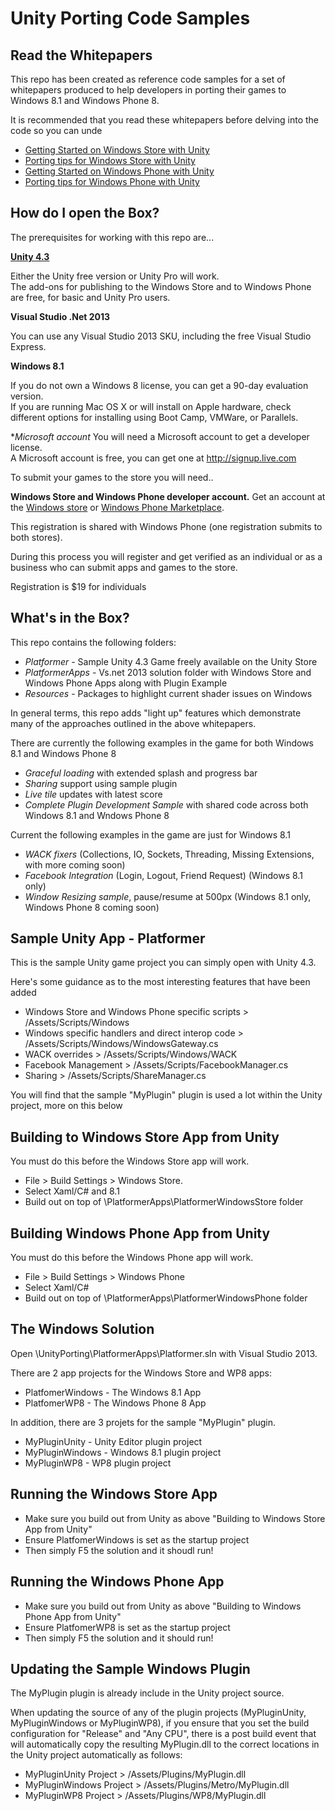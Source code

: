 # Unity Porting Code Samples

## Read the Whitepapers

This repo has been created as reference code samples for a set of whitepapers produced to help developers in 
porting their games to Windows 8.1 and Windows Phone 8.

It is recommended that you read these whitepapers before delving into the code so you can unde

- [Getting Started on Windows Store with Unity](http://aka.ms/unityWinStoreStart)
- [Porting tips for Windows Store with Unity](http://aka.ms/unityWinStoreTips)
- [Getting Started on Windows Phone with Unity](http://aka.ms/unitywpstart)
- [Porting tips for Windows Phone with Unity](http://aka.ms/unityWPTips)

## How do I open the Box?

The prerequisites for working with this repo are...

**[Unity 4.3](http://unity3d.com/unity/download)**

Either the Unity free version or Unity Pro will work.  
The add-ons for publishing to the Windows Store and to Windows Phone are free, for basic and Unity Pro users. 

**Visual Studio .Net 2013**

You can use any Visual Studio 2013 SKU, including the free Visual Studio Express.   

**Windows 8.1**

If you do not own a Windows 8 license, you can get a 90-day evaluation version.  
If you are running Mac OS X or will install on Apple hardware, check different options for installing using Boot Camp, VMWare, or Parallels.   

**Microsoft account*
You will need a Microsoft account to get a developer license.  
A Microsoft account is free, you can get one at http://signup.live.com 

To submit your games to the store you will need..

**Windows Store and Windows Phone developer account.**
Get an account at the [Windows store](http://dev.windows.com) or [Windows Phone Marketplace](http://dev.windowsphone.com). 

This registration is shared with Windows Phone (one registration submits to both stores). 

During this process you will register and get verified as an individual or as a business who can submit apps and games to the store.  

Registration is $19 for individuals

## What's in the Box?

This repo contains the following folders:

-  *Platformer* - Sample Unity 4.3 Game freely available on the Unity Store
-  *PlatformerApps* - Vs.net 2013 solution folder with Windows Store and Windows Phone Apps along with Plugin Example
-  *Resources* -  Packages to highlight current shader issues on Windows

In general terms, this repo adds "light up" features which demonstrate many of the approaches outlined in the above 
whitepapers. 

There are currently the following examples in the game for both Windows 8.1 and Windows Phone 8

- *Graceful loading* with extended splash and progress bar
- *Sharing* support using sample plugin
- *Live tile* updates with latest score
- *Complete Plugin Development Sample* with shared code across both Windows 8.1 and Wndows Phone 8

Current the following examples in the game are just for Windows 8.1

- *WACK fixers* (Collections, IO, Sockets, Threading, Missing Extensions, with more coming soon)
- *Facebook Integration* (Login, Logout, Friend Request) (Windows 8.1 only)
- *Window Resizing sample*, pause/resume at 500px (Windows 8.1 only, Windows Phone 8 coming soon)

## Sample Unity App - Platformer

This is the sample Unity game project you can simply open with Unity 4.3.

Here's some guidance as to the most interesting features that have been added

- Windows Store and Windows Phone specific scripts > /Assets/Scripts/Windows
- Windows specific handlers and direct interop code > /Assets/Scripts/Windows/WindowsGateway.cs
- WACK overrides > /Assets/Scripts/Windows/WACK
- Facebook Management > /Assets/Scripts/FacebookManager.cs
- Sharing > /Assets/Scripts/ShareManager.cs

You will find that the sample "MyPlugin" plugin is used a lot within the Unity project, more on this below

## Building to Windows Store App from Unity

You must do this before the Windows Store app will work.

- File > Build Settings > Windows Store. 
- Select Xaml/C# and 8.1
- Build out on top of \PlatformerApps\PlatformerWindowsStore folder

## Building Windows Phone App from Unity

You must do this before the Windows Phone app will work.

- File > Build Settings > Windows Phone
- Select Xaml/C# 
- Build out on top of \PlatformerApps\PlatformerWindowsPhone folder

## The Windows Solution

Open \UnityPorting\PlatformerApps\Platformer.sln with Visual Studio 2013. 

There are 2 app projects for the Windows Store and WP8 apps:

- PlatfomerWindows - The Windows 8.1 App
- PlatfomerWP8 - The Windows Phone 8 App
 
In addition, there are 3 projets for the sample "MyPlugin" plugin.

- MyPluginUnity - Unity Editor plugin project
- MyPluginWindows - Windows 8.1 plugin project
- MyPluginWP8 - WP8 plugin project

## Running the Windows Store App

- Make sure you build out from Unity as above "Building to Windows Store App from Unity"
- Ensure PlatfomerWindows is set as the startup project
- Then simply F5 the solution and it shoudl run!

## Running the Windows Phone App

- Make sure you build out from Unity as above "Building to Windows Phone App from Unity"
- Ensure PlatfomerWP8 is set as the startup project
- Then simply F5 the solution and it should run!

## Updating the Sample Windows Plugin

The MyPlugin plugin is already include in the Unity project source. 

When updating the source of any of the plugin projects (MyPluginUnity, MyPluginWindows or MyPluginWP8), if you ensure 
that you set the build configuration for "Release" and "Any CPU", there is a post build event that will automatically 
copy the resulting MyPlugin.dll to the correct locations in the Unity project automatically as follows:

- MyPluginUnity Project > /Assets/Plugins/MyPlugin.dll 
- MyPluginWindows Project > /Assets/Plugins/Metro/MyPlugin.dll
- MyPluginWP8 Project > /Assets/Plugins/WP8/MyPlugin.dll



